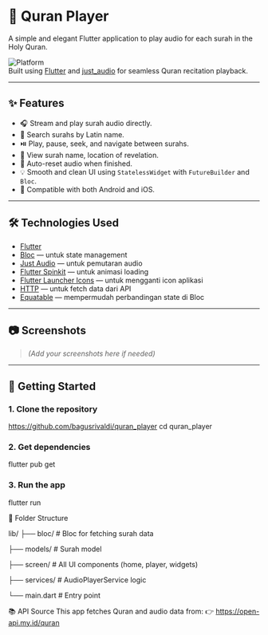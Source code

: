 # 📖 Quran Player

A simple and elegant Flutter application to play audio for each surah in the Holy Quran.

![Platform](https://img.shields.io/badge/Flutter-3.24.3-blue)  
Built using [Flutter](https://flutter.dev) and [just_audio](https://pub.dev/packages/just_audio) for seamless Quran recitation playback.

---

## ✨ Features

- 🎧 Stream and play surah audio directly.
- 🔎 Search surahs by Latin name.
- ⏯️ Play, pause, seek, and navigate between surahs.
- 📜 View surah name, location of revelation.
- 🔁 Auto-reset audio when finished.
- 💡 Smooth and clean UI using `StatelessWidget` with `FutureBuilder` and `Bloc`.
- 📱 Compatible with both Android and iOS.

---

## 🛠️ Technologies Used

- [Flutter](https://flutter.dev/)
- [Bloc](https://pub.dev/packages/flutter_bloc) — untuk state management
- [Just Audio](https://pub.dev/packages/just_audio) — untuk pemutaran audio
- [Flutter Spinkit](https://pub.dev/packages/flutter_spinkit) — untuk animasi loading
- [Flutter Launcher Icons](https://pub.dev/packages/flutter_launcher_icons) — untuk mengganti icon aplikasi
- [HTTP](https://pub.dev/packages/http) — untuk fetch data dari API
- [Equatable](https://pub.dev/packages/equatable) — mempermudah perbandingan state di Bloc

---

## 📷 Screenshots

> *(Add your screenshots here if needed)*

---

## 🚀 Getting Started

### 1. Clone the repository
https://github.com/bagusrivaldi/quran_player
cd quran_player

### 2. Get dependencies
flutter pub get

### 3. Run the app
flutter run


📁 Folder Structure

lib/
├── bloc/                 # Bloc for fetching surah data

├── models/               # Surah model

├── screen/               # All UI components (home, player, widgets)

├── services/             # AudioPlayerService logic

└── main.dart             # Entry point


📚 API Source
This app fetches Quran and audio data from:
👉 https://open-api.my.id/quran